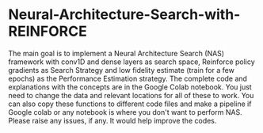 # Neural-Architecture-Search-with-REINFORCE

The main goal is to implement a Neural Architecture Search (NAS) framework with conv1D and dense layers as search space, Reinforce policy gradients as Search Strategy and low fidelity estimate (train for a few epochs) as the Performance Estimation strategy. The complete code and explanations with the concepts are in the Google Colab notebook. You just need to change the data and relevant locations for all of these to work. You can also copy these functions to different code files and make a pipeline if Google colab or any notebook is where you don't want to perform NAS. Please raise any issues, if any. It would help improve the codes.
